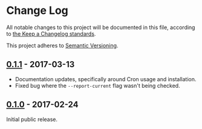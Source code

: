 # Change Log

All notable changes to this project will be documented in this file, according to [the Keep a Changelog standards](http://keepachangelog.com/).

This project adheres to [Semantic Versioning](http://semver.org/).


## [0.1.1] - 2017-03-13

* Documentation updates, specifically around Cron usage and installation.
* Fixed bug where the `--report-current` flag wasn't being checked.


## [0.1.0] - 2017-02-24

Initial public release.


[Unreleased]: https://github.com/growella/update-check/compare/master...develop
[0.1.1]: https://github.com/growella/update-check/releases/tag/v0.1.1
[0.1.0]: https://github.com/growella/update-check/releases/tag/v0.1.0
